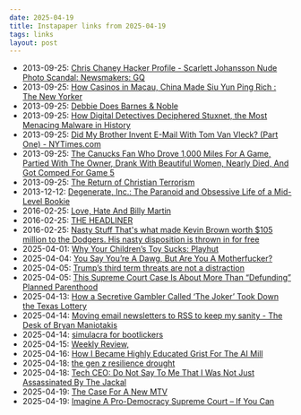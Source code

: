 ```yaml
---
date: 2025-04-19
title: Instapaper links from 2025-04-19
tags: links
layout: post
---
```


- 2013-09-25: [Chris Chaney Hacker Profile - Scarlett Johansson Nude Photo Scandal: Newsmakers: GQ](http://www.gq.com/news-politics/newsmakers/201205/chris-chaney-hacker-nude-photos-scarlett-johansson?printable=true)
- 2013-09-25: [How Casinos in Macau, China Made Siu Yun Ping Rich : The New Yorker](http://www.newyorker.com/reporting/2012/04/09/120409fa_fact_osnos?currentPage=all)
- 2013-09-25: [Debbie Does Barnes & Noble ](http://www.vanityfair.com/culture/features/2005/09/wolcott200509?currentPage=all)
- 2013-09-25: [How Digital Detectives Deciphered Stuxnet, the Most Menacing Malware in History ](http://www.wired.com/threatlevel/2011/07/how-digital-detectives-deciphered-stuxnet/all/1)
- 2013-09-25: [Did My Brother Invent E-Mail With Tom Van Vleck? (Part One) - NYTimes.com](http://opinionator.blogs.nytimes.com/2011/06/19/did-my-brother-invent-e-mail-with-tom-van-vleck-part-one/)
- 2013-09-25: [The Canucks Fan Who Drove 1,000 Miles For A Game, Partied With The Owner, Drank With Beautiful Women, Nearly Died, And Got Comped For Game 5](http://deadspin.com/5807325/the-canucks-fan-who-drove-1000-miles-for-a-game-partied-with-the-owner-drank-with-beautiful-women-nearly-died-and-got-comped-for-game-5)
- 2013-09-25: [The Return of Christian Terrorism ](http://www.religiondispatches.org/archive/religionandtheology/2432/the_return_of_christian_terrorism________?page=entire)
- 2013-12-12: [Degenerate, Inc.: The Paranoid and Obsessive Life of a Mid-Level Bookie](http://www.clevescene.com/cleveland/degenerate-inc-the-paranoid-and-obsessive-life-of-a-mid-level-bookie/Content?oid=3731305)
- 2016-02-25: [Love, Hate And Billy Martin](http://www.si.com/vault/1975/06/02/616630/love-hate-and-billy-martin)
- 2016-02-25: [THE HEADLINER](http://www.si.com/vault/1993/04/05/128316/the-headliner-strikeout-king-david-cone-hopes-the-news-he-makes-as-a-kansas-city-royal-will-be-about-baseball-not-off-the-field-shenanigans)
- 2016-02-25: [Nasty Stuff That's what made Kevin Brown worth $105 million to the Dodgers. His nasty disposition is thrown in for free](http://www.si.com/vault/1999/03/29/258160/nasty-stuff-thats-what-made-kevin-brown-worth-105-million-to-the-dodgers-his-nasty-disposition-is-thrown-in-for-free)
- 2025-04-01: [Why Your Children’s Toy Sucks: Playhut ](https://defector.com/why-your-childrens-toy-sucks-playhut)
- 2025-04-04: [You Say You’re A Dawg, But Are You A Motherfucker? ](https://defector.com/you-say-youre-a-dawg-but-are-you-a-motherfucker)
- 2025-04-05: [Trump’s third term threats are not a distraction](https://www.publicnotice.co/p/trump-third-term-threat-unconstitutional)
- 2025-04-05: [This Supreme Court Case Is About More Than “Defunding” Planned Parenthood](https://www.thenation.com/article/society/medina-planned-parenthood-supreme-court/)
- 2025-04-13: [How a Secretive Gambler Called ‘The Joker’ Took Down the Texas Lottery](https://www.wsj.com/us-news/texas-lottery-gamblers-jackpot-win-40e3d6fb)
- 2025-04-14: [Moving email newsletters to RSS to keep my sanity - The Desk of Bryan Maniotakis](https://bryanmanio.com/blog/email-newsletters-to-rss/)
- 2025-04-14: [simulacra for bootlickers](https://mcmansionhell.com/post/780192494114816000/simulacra-for-bootlickers)
- 2025-04-15: [Weekly Review,](https://harpers.org/2025/04/weekly-review-iphones-liberation-day-tariff-war-elegant-in-the-shitter-administrative-error-alive-and-secure-prince-prison-dont-worry-house-geese-this-is-a-robbery/)
- 2025-04-16: [How I Became Highly Educated Grist For The AI Mill ](https://defector.com/how-i-became-highly-educated-grist-for-the-ai-mill)
- 2025-04-18: [the gen z resilience drought](https://jordanstacey.substack.com/p/the-gen-z-resilience-drought?selection=c32a7615-6224-435d-8f7d-b2b633add5c9)
- 2025-04-18: [Tech CEO: Do Not Say To Me That I Was Not Just Assassinated By The Jackal ](https://defector.com/tech-ceo-do-not-say-to-me-that-i-was-not-just-assassinated-by-the-jackal)
- 2025-04-19: [The Case For A New MTV ](https://defector.com/the-case-for-a-new-mtv)
- 2025-04-19: [Imagine A Pro-Democracy Supreme Court – If You Can](https://bad-faith-times.ghost.io/imagine-a-pro-democracy-supreme-court-if-you-can/)